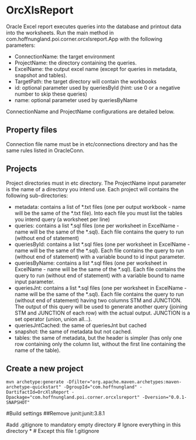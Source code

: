 # OrcXlsReport

Oracle Excel report executes queries into the database and printout data into the worksheets.
Run the main method in com.hoffnungland.poi.corner.orcxlsreport.App with the following parameters:

* ConnectionName: the target environment
* ProjectName: the directory containing the queries.
* ExcelName: the output excel name (except for queries in metadata, snapshot and tables).
* TargetPath: the target directory will contain the workbooks
* id: optional parameter used by queriesById (hint: use 0 or a negative number to skip these queries)
* name: optional parameter used by queriesByName

ConnectionName and ProjectName configurations are detailed below.

## Property files
Connection file name must be in etc/connections directory and has the same rules listed in OracleConn.

## Projects
Project directories must in etc directory. The ProjectName input parameter is the name of a directory you intend use.
Each project will contains the following sub-directories:

* metadata: contains a list of \*.txt files (one per output workbook - name will be the same of the \*.txt file). Into each file you must list the tables you intend query (a worksheet per line)
* queries: contains a list \*.sql files (one per worksheet in ExcelName - name will be the same of the \*.sql). Each file contains the query to run (without end of statement)
* queriesById: contains a list \*.sql files (one per worksheet in ExcelName - name will be the same of the \*.sql). Each file contains the query to run (without end of statement) with a variable bound to id input parameter.
* queriesByName: contains a list \*.sql files (one per worksheet in ExcelName - name will be the same of the \*.sql). Each file contains the query to run (without end of statement) with a variable bound to name input parameter.
* queriesJnt: contains a list \*.sql files (one per worksheet in ExcelName - name will be the same of the \*.sql). Each file contains the query to run (without end of statement) having two columns STM and JUNCTION.
The output of this query will be used to generate another query (joining STM and JUNCTION of each row) with the actual output. JUNCTION is a set operator (union, union all...).
* queriesJntCached: the same of queriesJnt but cached
* snapshot: the same of metadata but not cached.
* tables: the same of metadata, but the header is simpler (has only one row containing only the column list, without the first line containing the name of the table).


## Create a new project
	mvn archetype:generate -Dfilter="org.apache.maven.archetypes:maven-archetype-quickstart" -DgroupId="com.hoffnungland" -DartifactId=OrcXlsReport -Dpackage="com.hoffnungland.poi.corner.orcxlsreport" -Dversion="0.0.1-SNAPSHOT"
#Build settings
##Remove junit:junit:3.8.1

#add .gitignore to mandatory empty directory
	# Ignore everything in this directory
	*
	# Except this file
	!.gitignore
